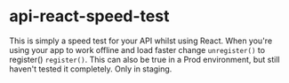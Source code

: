 # api-react-speed-test

This is simply a speed test for your API whilst using React. When you're using your app to work offline and load faster change `unregister()` to register() 
`register()`. This can also be true in a Prod environment, but still haven't tested it completely. Only in staging.
